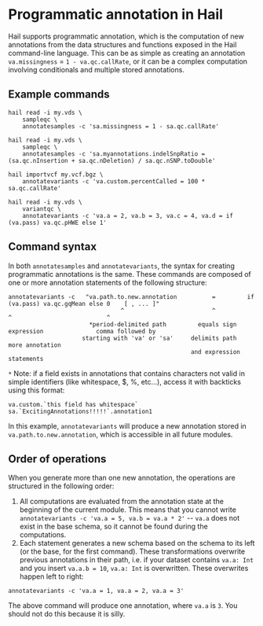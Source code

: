# Programmatic annotation in Hail

Hail supports programmatic annotation, which is the computation of new annotations from the data structures and functions exposed in the Hail command-line language.  This can be as simple as creating an annotation `va.missingness` = `1 - va.qc.callRate`, or it can be a complex computation involving conditionals and multiple stored annotations.

## Example commands

```
hail read -i my.vds \
    sampleqc \
    annotatesamples -c 'sa.missingness = 1 - sa.qc.callRate'
```

```
hail read -i my.vds \
    sampleqc \
    annotatesamples -c 'sa.myannotations.indelSnpRatio = (sa.qc.nInsertion + sa.qc.nDeletion) / sa.qc.nSNP.toDouble'
```

```
hail importvcf my.vcf.bgz \
    annotatevariants -c 'va.custom.percentCalled = 100 * sa.qc.callRate'
```

```
hail read -i my.vds \
    variantqc \
    annotatevariants -c 'va.a = 2, va.b = 3, va.c = 4, va.d = if (va.pass) va.qc.pHWE else 1'
```


## Command syntax
 
In both `annotatesamples` and `annotatevariants`,  the syntax for creating programmatic annotations is the same.  These commands are composed of one or more annotation statements of the following structure:

```
annotatevariants -c   "va.path.to.new.annotation          =         if (va.pass) va.qc.gqMean else 0    [ , ... ]"
                                ^                         ^                     ^                           ^
                       *period-delimited path         equals sign            expression               comma followed by
                     starting with 'va' or 'sa'     delimits path                                     more annotation
                                                    and expression                                       statements
```                                                 
`*` Note: if a field exists in annotations that contains characters 
not valid in simple identifiers (like whitespace, $, %, etc...), 
access it with backticks using this format: 
```
va.custom.`this field has whitespace`
sa.`ExcitingAnnotations!!!!!`.annotation1
```
 
In this example, `annotatevariants` will produce a new annotation stored in `va.path.to.new.annotation`, which is accessible in all future modules. 
 
## Order of operations

When you generate more than one new annotation, the operations are structured in the following order:

1.  All computations are evaluated from the annotation state at the beginning of the current module.  This means that you cannot write `annotatevariants -c 'va.a = 5, va.b = va.a * 2'` -- `va.a` does not exist in the base schema, so it cannot be found during the computations.
2.  Each statement generates a new schema based on the schema to its left (or the base, for the first command).  These transformations overwrite previous annotations in their path, i.e. if your dataset contains `va.a: Int` and you insert `va.a.b = 10`, `va.a: Int` is overwritten.  These overwrites happen left to right: 

```
annotatevariants -c 'va.a = 1, va.a = 2, va.a = 3'
```

The above command will produce one annotation, where `va.a` is `3`.  You should not do this because it is silly.